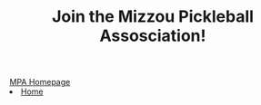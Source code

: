<!DOCTYPE html>
<html>
    
<body>
    <header>
        <h1>Join the Mizzou Pickleball Assosciation!</h1>
    </header>
    <main>
        <a href="https://missouri.campuslabs.com/engage/organization/mizzou_pickleball">MPA Homepage</a>
        <section>
        <li>  
            <a href="README.md">Home</a>
        </li>
        </section>
    </main>
</body>
</html>